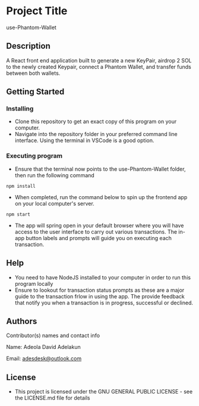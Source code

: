 # Project Title

use-Phantom-Wallet

## Description

A React front end application built to generate a new KeyPair, airdrop 2 SOL to the newly created Keypair, connect a Phantom Wallet, and transfer funds between both wallets.

## Getting Started

### Installing

* Clone this repository to get an exact copy of this program on your computer.
* Navigate into the repository folder in your preferred command line interface. Using the terminal in VSCode is a good option.

### Executing program

* Ensure that the terminal now points to the use-Phantom-Wallet folder, then run the following command

```
npm install
```
* When completed, run the command below to spin up the frontend app on your local computer's server.

```
npm start
```
* The app will spring open in your default browser where you will have access to the user interface to carry out various transactions. The in-app button labels and prompts will guide you on executing each transaction.

## Help

* You need to have NodeJS installed to your computer in order to run this program locally
* Ensure to lookout for transaction status prompts as these are a major guide to the transaction frlow in using the app. The provide feedback that notify you when a transaction is in progress, successful or declined.

## Authors

Contributor(s) names and contact info

Name: Adeola David Adelakun

Email: adesdesk@outlook.com


## License

* This project is licensed under the GNU GENERAL PUBLIC LICENSE - see the LICENSE.md file for details